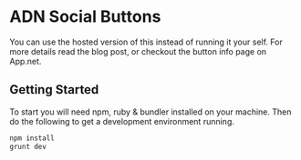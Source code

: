# ADN Social Buttons

You can use the hosted version of this instead of running it your self. For more details read the blog post, or checkout the button info page on App.net.

## Getting Started

To start you will need npm, ruby & bundler installed on your machine. Then do the following to get a development environment running.

```sh
npm install
grunt dev
```